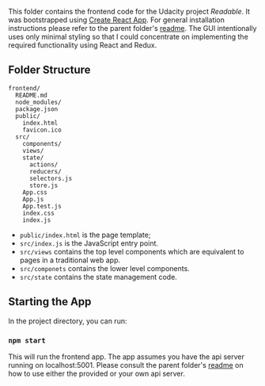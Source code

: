 This folder contains the frontend code for the Udacity project *Readable*. It was bootstrapped using [Create React App](https://github.com/facebookincubator/create-react-app). For general installation instructions please refer to the parent folder's [readme](../readme.md). The GUI intentionally uses only minimal styling so that I could concentrate on implementing the required functionality using React and Redux.

## Folder Structure

```
frontend/
  README.md
  node_modules/
  package.json
  public/
    index.html
    favicon.ico
  src/
    components/
    views/
    state/
      actions/
      reducers/
      selectors.js
      store.js
    App.css
    App.js
    App.test.js
    index.css
    index.js
```


* `public/index.html` is the page template;
* `src/index.js` is the JavaScript entry point.
* `src/views` contains the top level components which are equivalent to pages in a traditional web app.
* `src/componets` contains the lower level components.
* `src/state` contains the state management code.


## Starting the App

In the project directory, you can run:

### `npm start`

This will run the frontend app. The app assumes you have the api server running on localhost:5001. Please consult the parent folder's [readme](../readme.md) on how to use either the provided or your own api server.

